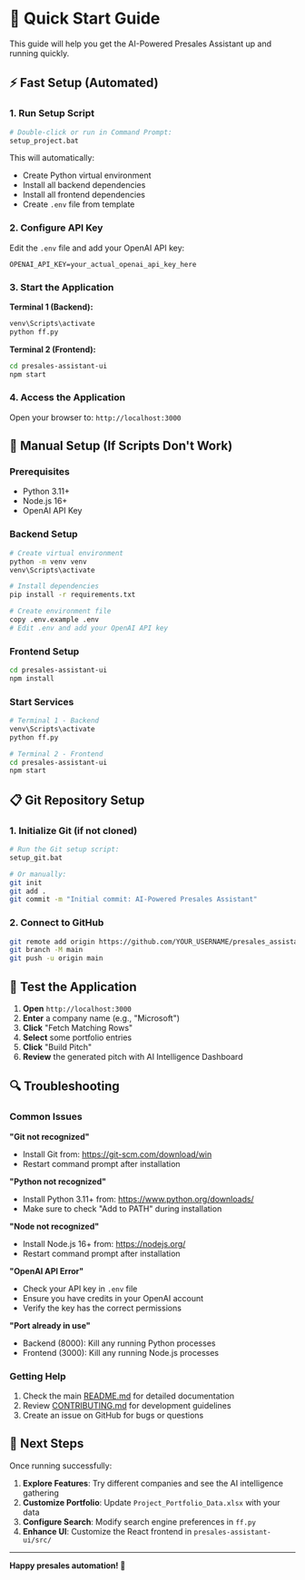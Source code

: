# 🚀 Quick Start Guide

This guide will help you get the AI-Powered Presales Assistant up and running quickly.

## ⚡ Fast Setup (Automated)

### 1. Run Setup Script
```bash
# Double-click or run in Command Prompt:
setup_project.bat
```
This will automatically:
- Create Python virtual environment
- Install all backend dependencies  
- Install all frontend dependencies
- Create `.env` file from template

### 2. Configure API Key
Edit the `.env` file and add your OpenAI API key:
```env
OPENAI_API_KEY=your_actual_openai_api_key_here
```

### 3. Start the Application

**Terminal 1 (Backend):**
```bash
venv\Scripts\activate
python ff.py
```

**Terminal 2 (Frontend):**
```bash
cd presales-assistant-ui
npm start
```

### 4. Access the Application
Open your browser to: `http://localhost:3000`

## 🔧 Manual Setup (If Scripts Don't Work)

### Prerequisites
- Python 3.11+
- Node.js 16+
- OpenAI API Key

### Backend Setup
```bash
# Create virtual environment
python -m venv venv
venv\Scripts\activate

# Install dependencies
pip install -r requirements.txt

# Create environment file
copy .env.example .env
# Edit .env and add your OpenAI API key
```

### Frontend Setup
```bash
cd presales-assistant-ui
npm install
```

### Start Services
```bash
# Terminal 1 - Backend
venv\Scripts\activate
python ff.py

# Terminal 2 - Frontend  
cd presales-assistant-ui
npm start
```

## 📋 Git Repository Setup

### 1. Initialize Git (if not cloned)
```bash
# Run the Git setup script:
setup_git.bat

# Or manually:
git init
git add .
git commit -m "Initial commit: AI-Powered Presales Assistant"
```

### 2. Connect to GitHub
```bash
git remote add origin https://github.com/YOUR_USERNAME/presales_assistant.git
git branch -M main
git push -u origin main
```

## 🧪 Test the Application

1. **Open** `http://localhost:3000`
2. **Enter** a company name (e.g., "Microsoft")
3. **Click** "Fetch Matching Rows"
4. **Select** some portfolio entries
5. **Click** "Build Pitch"
6. **Review** the generated pitch with AI Intelligence Dashboard

## 🔍 Troubleshooting

### Common Issues

**"Git not recognized"**
- Install Git from: https://git-scm.com/download/win
- Restart command prompt after installation

**"Python not recognized"** 
- Install Python 3.11+ from: https://www.python.org/downloads/
- Make sure to check "Add to PATH" during installation

**"Node not recognized"**
- Install Node.js 16+ from: https://nodejs.org/
- Restart command prompt after installation

**"OpenAI API Error"**
- Check your API key in `.env` file
- Ensure you have credits in your OpenAI account
- Verify the key has the correct permissions

**"Port already in use"**
- Backend (8000): Kill any running Python processes
- Frontend (3000): Kill any running Node.js processes

### Getting Help

1. Check the main [README.md](README.md) for detailed documentation
2. Review [CONTRIBUTING.md](CONTRIBUTING.md) for development guidelines  
3. Create an issue on GitHub for bugs or questions

## 🎯 Next Steps

Once running successfully:

1. **Explore Features**: Try different companies and see the AI intelligence gathering
2. **Customize Portfolio**: Update `Project_Portfolio_Data.xlsx` with your data
3. **Configure Search**: Modify search engine preferences in `ff.py`
4. **Enhance UI**: Customize the React frontend in `presales-assistant-ui/src/`

---

**Happy presales automation! 🎉**